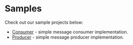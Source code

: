 # Samples

Check out our sample projects below:

- <a href="https://github.com/apache/messenger/blob/dev/samples/consumer/README.md">Consumer</a> - simple message consumer implementation.
- <a href="https://github.com/apache/messenger/blob/dev/samples/producer/README.md">Producer</a> - simple message producer implementation.
